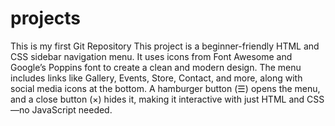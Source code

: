 # projects
This is my first Git Repository
This project is a beginner-friendly HTML and CSS sidebar navigation menu. It uses icons from Font Awesome and Google’s Poppins font to create a clean and modern design. The menu includes links like Gallery, Events, Store, Contact, and more, along with social media icons at the bottom. A hamburger button (☰) opens the menu, and a close button (×) hides it, making it interactive with just HTML and CSS—no JavaScript needed.
